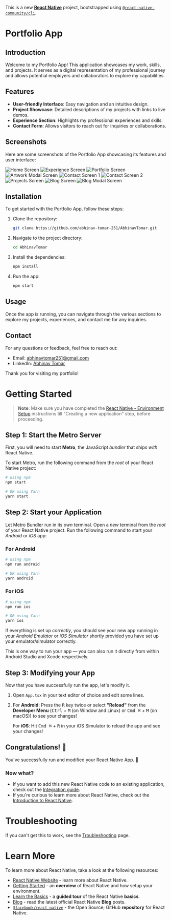 This is a new [**React Native**](https://reactnative.dev) project, bootstrapped using [`@react-native-community/cli`](https://github.com/react-native-community/cli).


# Portfolio App

## Introduction
Welcome to my Portfolio App! This application showcases my work, skills, and projects. It serves as a digital representation of my professional journey and allows potential employers and collaborators to explore my capabilities.

## Features
- **User-friendly Interface**: Easy navigation and an intuitive design.
- **Project Showcase**: Detailed descriptions of my projects with links to live demos.
- **Experience Section**: Highlights my professional experiences and skills.
- **Contact Form**: Allows visitors to reach out for inquiries or collaborations.

## Screenshots
Here are some screenshots of the Portfolio App showcasing its features and user interface:

![Home Screen](./src/assets/screenshots/home_screen.png)
![Experience Screen](./src/assets/screenshots/experience_screen.png)
![Portfolio Screen](./src/assets/screenshots/portfolio_screen.png)
![Artwork Modal Screen](./src/assets/screenshots/portfolio_artwork_modal.png)
![Contact Screen 1](./src/assets/screenshots/contact_screen1.png)
![Contact Screen 2](./src/assets/screenshots/contact_screen2.png)
![Projects Screen](./src/assets/screenshots/projects_screen.png)
![Blog Screen](./src/assets/screenshots/blog_screen.png)
![Blog Modal Screen](./src/assets/screenshots/blog_modal.png)

## Installation
To get started with the Portfolio App, follow these steps:
1. Clone the repository:
   ```bash
   git clone https://github.com/abhinav-tomar-251/AbhinavTomar.git
   ```
2. Navigate to the project directory:
   ```bash
   cd AbhinavTomar
   ```
3. Install the dependencies:
   ```bash
   npm install
   ```
4. Run the app:
   ```bash
   npm start
   ```

## Usage
Once the app is running, you can navigate through the various sections to explore my projects, experiences, and contact me for any inquiries.

## Contact
For any questions or feedback, feel free to reach out:
- Email: abhinavtomar251@gmail.com
- LinkedIn: [Abhinav Tomar](https://in.linkedin.com/in/abhinavtomarcolancer)

Thank you for visiting my portfolio!

# Getting Started

>**Note**: Make sure you have completed the [React Native - Environment Setup](https://reactnative.dev/docs/environment-setup) instructions till "Creating a new application" step, before proceeding.

## Step 1: Start the Metro Server

First, you will need to start **Metro**, the JavaScript _bundler_ that ships _with_ React Native.

To start Metro, run the following command from the _root_ of your React Native project:

```bash
# using npm
npm start

# OR using Yarn
yarn start
```

## Step 2: Start your Application

Let Metro Bundler run in its _own_ terminal. Open a _new_ terminal from the _root_ of your React Native project. Run the following command to start your _Android_ or _iOS_ app:

### For Android

```bash
# using npm
npm run android

# OR using Yarn
yarn android
```

### For iOS

```bash
# using npm
npm run ios

# OR using Yarn
yarn ios
```

If everything is set up _correctly_, you should see your new app running in your _Android Emulator_ or _iOS Simulator_ shortly provided you have set up your emulator/simulator correctly.

This is one way to run your app — you can also run it directly from within Android Studio and Xcode respectively.

## Step 3: Modifying your App

Now that you have successfully run the app, let's modify it.

1. Open `App.tsx` in your text editor of choice and edit some lines.
2. For **Android**: Press the <kbd>R</kbd> key twice or select **"Reload"** from the **Developer Menu** (<kbd>Ctrl</kbd> + <kbd>M</kbd> (on Window and Linux) or <kbd>Cmd ⌘</kbd> + <kbd>M</kbd> (on macOS)) to see your changes!

   For **iOS**: Hit <kbd>Cmd ⌘</kbd> + <kbd>R</kbd> in your iOS Simulator to reload the app and see your changes!

## Congratulations! :tada:

You've successfully run and modified your React Native App. :partying_face:

### Now what?

- If you want to add this new React Native code to an existing application, check out the [Integration guide](https://reactnative.dev/docs/integration-with-existing-apps).
- If you're curious to learn more about React Native, check out the [Introduction to React Native](https://reactnative.dev/docs/getting-started).

# Troubleshooting

If you can't get this to work, see the [Troubleshooting](https://reactnative.dev/docs/troubleshooting) page.

# Learn More

To learn more about React Native, take a look at the following resources:

- [React Native Website](https://reactnative.dev) - learn more about React Native.
- [Getting Started](https://reactnative.dev/docs/environment-setup) - an **overview** of React Native and how setup your environment.
- [Learn the Basics](https://reactnative.dev/docs/getting-started) - a **guided tour** of the React Native **basics**.
- [Blog](https://reactnative.dev/blog) - read the latest official React Native **Blog** posts.
- [`@facebook/react-native`](https://github.com/facebook/react-native) - the Open Source; GitHub **repository** for React Native.

